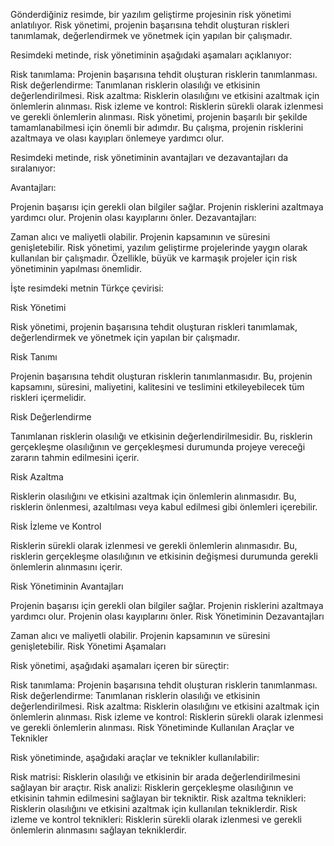 Gönderdiğiniz resimde, bir yazılım geliştirme projesinin risk yönetimi anlatılıyor. Risk yönetimi, projenin başarısına tehdit oluşturan riskleri tanımlamak, değerlendirmek ve yönetmek için yapılan bir çalışmadır.

Resimdeki metinde, risk yönetiminin aşağıdaki aşamaları açıklanıyor:

Risk tanımlama: Projenin başarısına tehdit oluşturan risklerin tanımlanması.
Risk değerlendirme: Tanımlanan risklerin olasılığı ve etkisinin değerlendirilmesi.
Risk azaltma: Risklerin olasılığını ve etkisini azaltmak için önlemlerin alınması.
Risk izleme ve kontrol: Risklerin sürekli olarak izlenmesi ve gerekli önlemlerin alınması.
Risk yönetimi, projenin başarılı bir şekilde tamamlanabilmesi için önemli bir adımdır. Bu çalışma, projenin risklerini azaltmaya ve olası kayıpları önlemeye yardımcı olur.

Resimdeki metinde, risk yönetiminin avantajları ve dezavantajları da sıralanıyor:

Avantajları:

Projenin başarısı için gerekli olan bilgiler sağlar.
Projenin risklerini azaltmaya yardımcı olur.
Projenin olası kayıplarını önler.
Dezavantajları:

Zaman alıcı ve maliyetli olabilir.
Projenin kapsamının ve süresini genişletebilir.
Risk yönetimi, yazılım geliştirme projelerinde yaygın olarak kullanılan bir çalışmadır. Özellikle, büyük ve karmaşık projeler için risk yönetiminin yapılması önemlidir.

İşte resimdeki metnin Türkçe çevirisi:

Risk Yönetimi

Risk yönetimi, projenin başarısına tehdit oluşturan riskleri tanımlamak, değerlendirmek ve yönetmek için yapılan bir çalışmadır.

Risk Tanımı

Projenin başarısına tehdit oluşturan risklerin tanımlanmasıdır. Bu, projenin kapsamını, süresini, maliyetini, kalitesini ve teslimini etkileyebilecek tüm riskleri içermelidir.

Risk Değerlendirme

Tanımlanan risklerin olasılığı ve etkisinin değerlendirilmesidir. Bu, risklerin gerçekleşme olasılığının ve gerçekleşmesi durumunda projeye vereceği zararın tahmin edilmesini içerir.

Risk Azaltma

Risklerin olasılığını ve etkisini azaltmak için önlemlerin alınmasıdır. Bu, risklerin önlenmesi, azaltılması veya kabul edilmesi gibi önlemleri içerebilir.

Risk İzleme ve Kontrol

Risklerin sürekli olarak izlenmesi ve gerekli önlemlerin alınmasıdır. Bu, risklerin gerçekleşme olasılığının ve etkisinin değişmesi durumunda gerekli önlemlerin alınmasını içerir.

Risk Yönetiminin Avantajları

Projenin başarısı için gerekli olan bilgiler sağlar.
Projenin risklerini azaltmaya yardımcı olur.
Projenin olası kayıplarını önler.
Risk Yönetiminin Dezavantajları

Zaman alıcı ve maliyetli olabilir.
Projenin kapsamının ve süresini genişletebilir.
Risk Yönetimi Aşamaları

Risk yönetimi, aşağıdaki aşamaları içeren bir süreçtir:

Risk tanımlama: Projenin başarısına tehdit oluşturan risklerin tanımlanması.
Risk değerlendirme: Tanımlanan risklerin olasılığı ve etkisinin değerlendirilmesi.
Risk azaltma: Risklerin olasılığını ve etkisini azaltmak için önlemlerin alınması.
Risk izleme ve kontrol: Risklerin sürekli olarak izlenmesi ve gerekli önlemlerin alınması.
Risk Yönetiminde Kullanılan Araçlar ve Teknikler

Risk yönetiminde, aşağıdaki araçlar ve teknikler kullanılabilir:

Risk matrisi: Risklerin olasılığı ve etkisinin bir arada değerlendirilmesini sağlayan bir araçtır.
Risk analizi: Risklerin gerçekleşme olasılığının ve etkisinin tahmin edilmesini sağlayan bir tekniktir.
Risk azaltma teknikleri: Risklerin olasılığını ve etkisini azaltmak için kullanılan tekniklerdir.
Risk izleme ve kontrol teknikleri: Risklerin sürekli olarak izlenmesi ve gerekli önlemlerin alınmasını sağlayan tekniklerdir.
